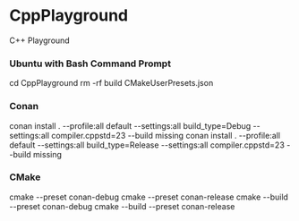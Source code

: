 # CppPlayground
C++ Playground

### Ubuntu with Bash Command Prompt
cd CppPlayground
rm -rf build CMakeUserPresets.json

### Conan
conan install . --profile:all default --settings:all build_type=Debug --settings:all compiler.cppstd=23 --build missing
conan install . --profile:all default --settings:all build_type=Release --settings:all compiler.cppstd=23 --build missing

### CMake
cmake --preset conan-debug
cmake --preset conan-release
cmake --build --preset conan-debug
cmake --build --preset conan-release